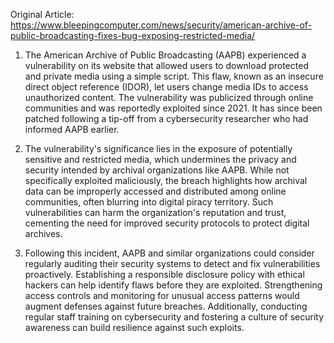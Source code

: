 Original Article: https://www.bleepingcomputer.com/news/security/american-archive-of-public-broadcasting-fixes-bug-exposing-restricted-media/

1) The American Archive of Public Broadcasting (AAPB) experienced a vulnerability on its website that allowed users to download protected and private media using a simple script. This flaw, known as an insecure direct object reference (IDOR), let users change media IDs to access unauthorized content. The vulnerability was publicized through online communities and was reportedly exploited since 2021. It has since been patched following a tip-off from a cybersecurity researcher who had informed AAPB earlier.

2) The vulnerability's significance lies in the exposure of potentially sensitive and restricted media, which undermines the privacy and security intended by archival organizations like AAPB. While not specifically exploited maliciously, the breach highlights how archival data can be improperly accessed and distributed among online communities, often blurring into digital piracy territory. Such vulnerabilities can harm the organization's reputation and trust, cementing the need for improved security protocols to protect digital archives.

3) Following this incident, AAPB and similar organizations could consider regularly auditing their security systems to detect and fix vulnerabilities proactively. Establishing a responsible disclosure policy with ethical hackers can help identify flaws before they are exploited. Strengthening access controls and monitoring for unusual access patterns would augment defenses against future breaches. Additionally, conducting regular staff training on cybersecurity and fostering a culture of security awareness can build resilience against such exploits.